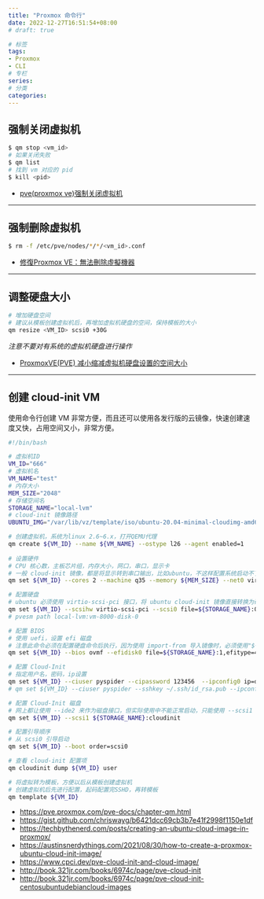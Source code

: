 ```yaml
---
title: "Proxmox 命令行"
date: 2022-12-27T16:51:54+08:00
# draft: true

# 标签
tags:
- Proxmox
- CLI
# 专栏
series:
# 分类
categories:
---
```

## 强制关闭虚拟机
```bash
$ qm stop <vm_id>
# 如果关闭失败
$ qm list
# 找到 vm 对应的 pid
$ kill <pid>
```
- [pve(proxmox ve)强制关闭虚拟机](https://blog.csdn.net/hlz_07/article/details/122305983)

---
## 强制删除虚拟机
```bash
$ rm -f /etc/pve/nodes/*/*/<vm_id>.conf
```
- [修復Proxmox VE：無法刪除虛擬機器](https://blog.pulipuli.info/2014/08/proxmox-ve-fix-proxmox-ve-destroy.html#postcataproxmox-ve-fix-proxmox-ve-destroy.html0_anchor2)

---
## 调整硬盘大小
```bash
# 增加硬盘空间
# 建议从模板创建虚拟机后，再增加虚拟机硬盘的空间，保持模板的大小
qm resize <VM_ID> scsi0 +30G
```
*注意不要对有系统的虚拟机硬盘进行操作*
- [ProxmoxVE(PVE) 减小缩减虚拟机硬盘设置的空间大小](https://mayanpeng.cn/archives/158.html#google_vignette)

---
## 创建 cloud-init VM

使用命令行创建 VM 非常方便，而且还可以使用各发行版的云镜像，快速创建速度又快，占用空间又小，非常方便。

```bash
#!/bin/bash

# 虚拟机ID
VM_ID="666"
# 虚拟机名
VM_NAME="test"
# 内存大小
MEM_SIZE="2048"
# 存储空间名
STORAGE_NAME="local-lvm"
# cloud-init 镜像路径
UBUNTU_IMG="/var/lib/vz/template/iso/ubuntu-20.04-minimal-cloudimg-amd64.img"

# 创建虚拟机，系统为linux 2.6~6.x，打开QEMU代理
qm create ${VM_ID} --name ${VM_NAME} --ostype l26 --agent enabled=1
	
# 设置硬件
# CPU 核心数，主板芯片组，内存大小，网口，串口，显示卡
# 一般 cloud-init 镜像，都是将显示转到串口输出，比如ubuntu，不这样配置系统启动不了
qm set ${VM_ID} --cores 2 --machine q35 --memory ${MEM_SIZE} --net0 virtio,bridge=vmbr0 --serial0 socket --vga serial0

# 配置硬盘
# ubuntu 必须使用 virtio-scsi-pci 接口，将 ubuntu cloud-init 镜像直接转换为硬盘，打开 IO thread
qm set ${VM_ID}	--scsihw virtio-scsi-pci --scsi0 file=${STORAGE_NAME}:0,import-from=${UBUNTU_IMG},iothread=1
# pvesm path local-lvm:vm-8000-disk-0

# 配置 BIOS
# 使用 uefi，设置 efi 磁盘
# 注意此命令必须在配置硬盘命令后执行，因为使用 import-from 导入镜像时，必须使用"${STORAGE_NAME}:0"作为虚拟磁盘
qm set ${VM_ID} --bios ovmf --efidisk0 file=${STORAGE_NAME}:1,efitype=4m

# 配置 Cloud-Init
# 指定用户名，密码，ip设置 
qm set ${VM_ID} --ciuser pyspider --cipassword 123456  --ipconfig0 ip=dhcp,ip6=dhcp
# qm set ${VM_ID} --ciuser pyspider --sshkey ~/.ssh/id_rsa.pub --ipconfig0 ip=10.10.10.222/24,gw=10.10.10.1

# 配置 Cloud-Init 磁盘
# 网上都让使用 --ide2 来作为磁盘接口，但实际使用中不能正常启动，只能使用 --scsi1
qm set ${VM_ID} --scsi1 ${STORAGE_NAME}:cloudinit 

# 配置引导顺序
# 从 scsi0 引导启动
qm set ${VM_ID} --boot order=scsi0

# 查看 cloud-init 配置项
qm cloudinit dump ${VM_ID} user

# 将虚拟转为模板，方便以后从模板创建虚拟机
# 创建虚拟机后先进行配置，起码配置完SSHD，再转模板
qm template ${VM_ID}
```
- https://pve.proxmox.com/pve-docs/chapter-qm.html
- https://gist.github.com/chriswayg/b6421dcc69cb3b7e41f2998f1150e1df
- https://techbythenerd.com/posts/creating-an-ubuntu-cloud-image-in-proxmox/
- https://austinsnerdythings.com/2021/08/30/how-to-create-a-proxmox-ubuntu-cloud-init-image/
- https://www.cpci.dev/pve-cloud-init-and-cloud-image/
- http://book.321jr.com/books/6974c/page/pve-cloud-init
- http://book.321jr.com/books/6974c/page/pve-cloud-init-centosubuntudebiancloud-images